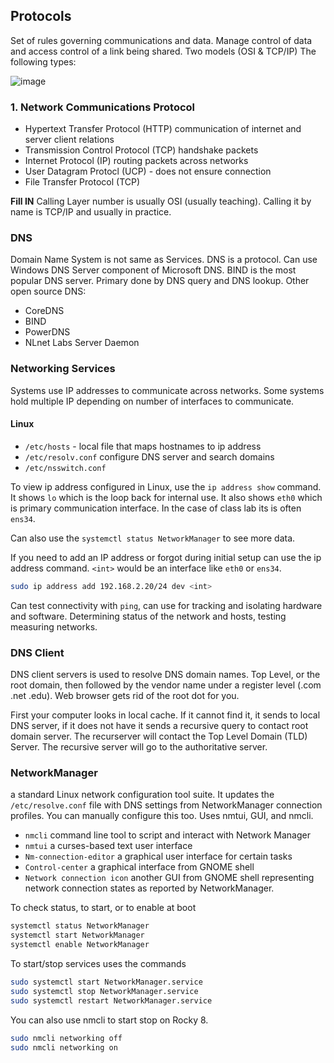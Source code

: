 ## Protocols
Set of rules governing communications and data. Manage control of data and access control of a link being shared. Two models (OSI & TCP/IP) The following types:

![image](https://github.com/dpweldo/DEVOTC/assets/102386243/cb8cbaf2-f711-477a-9ee5-b680446eb548)

### 1.  Network Communications Protocol
- Hypertext Transfer Protocol (HTTP) communication of internet and server client relations
- Transmission Control Protocol (TCP) handshake packets
- Internet Protocol (IP) routing packets across networks
- User Datagram Protocl (UCP) - does not ensure connection
- File Transfer Protocol (TCP)

**Fill IN**
Calling Layer number is usually OSI (usually teaching). Calling it by name is TCP/IP and usually in practice.

### DNS
Domain Name System is not same as Services. DNS is a protocol. Can use Windows DNS Server component of Microsoft DNS. BIND is the most popular DNS server. Primary done by DNS query and DNS lookup. Other open source DNS:
- CoreDNS
- BIND
- PowerDNS
- NLnet Labs Server Daemon

### Networking Services
Systems use IP addresses to communicate across networks. Some systems hold multiple IP depending on number of interfaces to communicate.
#### Linux
- `/etc/hosts` - local file that maps hostnames to ip address
- `/etc/resolv.conf` configure DNS server and search domains
- `/etc/nsswitch.conf`

To view ip address configured in Linux, use the `ip address show` command. It shows `lo` which is the loop back for internal use. It also shows `eth0` which is primary communication interface. In the case of class lab its is often `ens34`.

Can also use the `systemctl status NetworkManager` to see more data.

If you need to add an IP address or forgot during initial setup can use the ip address command. `<int>` would be an interface like `eth0` or `ens34`.

~~~bash
sudo ip address add 192.168.2.20/24 dev <int>
~~~

Can test connectivity with `ping`, can use for tracking and isolating hardware and software. Determining status of the network and hosts, testing measuring networks.

### DNS Client
DNS client servers is used to resolve DNS domain names.
Top Level, or the root domain, then followed by the vendor name under a register level (.com .net .edu). Web browser gets rid of the root dot for you.

First your computer looks in local cache. If it cannot find it, it sends to local DNS server, if it does not have it sends a recursive query to contact root domain server. The recurserver will contact the Top Level Domain (TLD) Server. The recursive server will go to the authoritative server.

### NetworkManager
a standard Linux network configuration tool suite. It updates the `/etc/resolve.conf` file with DNS settings from NetworkManager connection profiles. You can manually configure this too. Uses nmtui, GUI, and nmcli.
- `nmcli` command line tool to script and interact with Network Manager
- `nmtui` a curses-based text user interface
- `Nm-connection-editor` a graphical user interface for certain tasks
- `Control-center` a graphical interface from GNOME shell
- `Network connection icon` another GUI from GNOME shell representing network connection states as reported by NetworkManager.

To check status, to start, or to enable at boot
~~~bash
systemctl status NetworkManager
systemctl start NetworkManager
systemctl enable NetworkManager
~~~



To start/stop services uses the commands 
~~~bash
sudo systemctl start NetworkManager.service
sudo systemctl stop NetworkManager.service
sudo systemctl restart NetworkManager.service
~~~

You can also use nmcli to start stop on Rocky 8.
~~~bash
sudo nmcli networking off
sudo nmcli networking on
~~~





